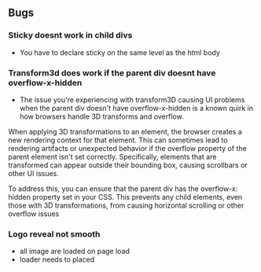 ## Bugs

### Sticky doesnt work in child divs

- You have to declare sticky on the same level as the html body

### Transform3d does work if the parent div doesnt have overflow-x-hidden

- The issue you're experiencing with transform3D causing UI problems when the parent div doesn't have overflow-x-hidden is a known quirk in how browsers handle 3D transforms and overflow.

When applying 3D transformations to an element, the browser creates a new rendering context for that element. This can sometimes lead to rendering artifacts or unexpected behavior if the overflow property of the parent element isn't set correctly. Specifically, elements that are transformed can appear outside their bounding box, causing scrollbars or other UI issues.

To address this, you can ensure that the parent div has the overflow-x: hidden property set in your CSS. This prevents any child elements, even those with 3D transformations, from causing horizontal scrolling or other overflow issues

### Logo reveal not smooth

- all image are loaded on page load
- loader needs to placed
